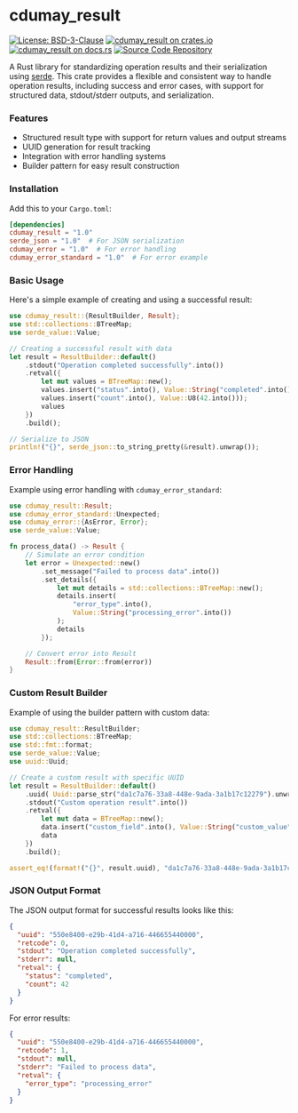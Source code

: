 # cdumay_result

[![License: BSD-3-Clause](https://img.shields.io/badge/license-BSD--3--Clause-blue)](./LICENSE)
[![cdumay_result on crates.io](https://img.shields.io/crates/v/cdumay_result)](https://crates.io/crates/cdumay_result)
[![cdumay_result on docs.rs](https://docs.rs/cdumay_result/badge.svg)](https://docs.rs/cdumay_result)
[![Source Code Repository](https://img.shields.io/badge/Code-On%20GitHub-blue?logo=GitHub)](https://github.com/cdumay/cdumay_result)

A Rust library for standardizing operation results and their serialization using [serde](https://docs.serde.rs/serde/).
This crate provides a flexible and consistent way to handle operation results, including success and error cases,
with support for structured data, stdout/stderr outputs, and serialization.

### Features

- Structured result type with support for return values and output streams
- UUID generation for result tracking
- Integration with error handling systems
- Builder pattern for easy result construction

### Installation

Add this to your `Cargo.toml`:

```toml
[dependencies]
cdumay_result = "1.0"
serde_json = "1.0"  # For JSON serialization
cdumay_error = "1.0"  # For error handling
cdumay_error_standard = "1.0"  # For error example
```

### Basic Usage

Here's a simple example of creating and using a successful result:

```rust
use cdumay_result::{ResultBuilder, Result};
use std::collections::BTreeMap;
use serde_value::Value;

// Creating a successful result with data
let result = ResultBuilder::default()
    .stdout("Operation completed successfully".into())
    .retval({
        let mut values = BTreeMap::new();
        values.insert("status".into(), Value::String("completed".into()));
        values.insert("count".into(), Value::U8(42.into()));
        values
    })
    .build();

// Serialize to JSON
println!("{}", serde_json::to_string_pretty(&result).unwrap());
```

### Error Handling

Example using error handling with `cdumay_error_standard`:

```rust
use cdumay_result::Result;
use cdumay_error_standard::Unexpected;
use cdumay_error::{AsError, Error};
use serde_value::Value;

fn process_data() -> Result {
    // Simulate an error condition
    let error = Unexpected::new()
        .set_message("Failed to process data".into())
        .set_details({
            let mut details = std::collections::BTreeMap::new();
            details.insert(
                "error_type".into(),
                Value::String("processing_error".into())
            );
            details
        });

    // Convert error into Result
    Result::from(Error::from(error))
}
```

### Custom Result Builder

Example of using the builder pattern with custom data:

```rust
use cdumay_result::ResultBuilder;
use std::collections::BTreeMap;
use std::fmt::format;
use serde_value::Value;
use uuid::Uuid;

// Create a custom result with specific UUID
let result = ResultBuilder::default()
    .uuid( Uuid::parse_str("da1c7a76-33a8-448e-9ada-3a1b17c12279").unwrap())
    .stdout("Custom operation result".into())
    .retval({
        let mut data = BTreeMap::new();
        data.insert("custom_field".into(), Value::String("custom_value".into()));
        data
    })
    .build();

assert_eq!(format!("{}", result.uuid), "da1c7a76-33a8-448e-9ada-3a1b17c12279".to_string());
```

### JSON Output Format

The JSON output format for successful results looks like this:

```json
{
  "uuid": "550e8400-e29b-41d4-a716-446655440000",
  "retcode": 0,
  "stdout": "Operation completed successfully",
  "stderr": null,
  "retval": {
    "status": "completed",
    "count": 42
  }
}
```

For error results:

```json
{
  "uuid": "550e8400-e29b-41d4-a716-446655440000",
  "retcode": 1,
  "stdout": null,
  "stderr": "Failed to process data",
  "retval": {
    "error_type": "processing_error"
  }
}
```
